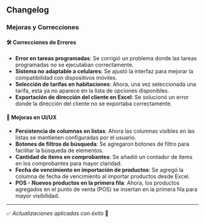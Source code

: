 ## Changelog

### Mejoras y Correcciones

#### 🛠️ Correcciones de Errores
- **Error en tareas programadas**: Se corrigió un problema donde las tareas programadas no se ejecutaban correctamente.
- **Sistema no adaptable a celulares**: Se ajustó la interfaz para mejorar la compatibilidad con dispositivos móviles.
- **Selección de tarifas en habitaciones**: Ahora, una vez seleccionada una tarifa, esta ya no aparece en la lista de opciones disponibles.
- **Exportación de dirección del cliente en Excel**: Se solucionó un error donde la dirección del cliente no se exportaba correctamente.

#### 🎨 Mejoras en UI/UX
- **Persistencia de columnas en listas**: Ahora las columnas visibles en las listas se mantienen configuradas por el usuario.
- **Botones de filtros de búsqueda**: Se agregaron botones de filtro para facilitar la búsqueda de elementos.
- **Cantidad de ítems en comprobantes**: Se añadió un contador de ítems en los comprobantes para mayor claridad.
- **Fecha de vencimiento en importación de productos**: Se agregó la columna de fecha de vencimiento al importar productos desde Excel.
- **POS - Nuevos productos en la primera fila**: Ahora, los productos agregados en el punto de venta (POS) se insertan en la primera fila para mayor visibilidad.

---
✅ *Actualizaciones aplicadas con éxito* 🚀
